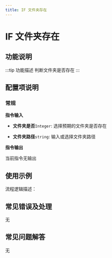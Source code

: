 ```yaml
---
title: IF 文件夹存在
---
```


# IF 文件夹存在

## 功能说明

:::tip 功能描述
判断文件夹是否存在
:::

## 配置项说明

### 常规

**指令输入**

- **文件夹是否**`Integer`: 选择预期的文件夹是否存在

- **文件夹路径**`string`: 输入或选择文件夹路径


**指令输出**

当前指令无输出

## 使用示例

流程逻辑描述：

## 常见错误及处理

无

## 常见问题解答

无


